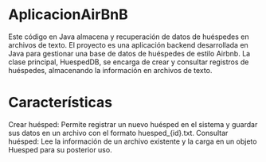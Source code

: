 # AplicacionAirBnB
Este código en Java almacena y recuperación de datos de huéspedes en archivos de texto. 
El proyecto es una aplicación backend desarrollada en Java para gestionar una base de datos de huéspedes de estilo Airbnb. La clase principal, HuespedDB, se encarga de crear y consultar registros de huéspedes, almacenando la información en archivos de texto.

# Características
Crear huésped: Permite registrar un nuevo huésped en el sistema y guardar sus datos en un archivo con el formato huesped_{id}.txt.
Consultar huésped: Lee la información de un archivo existente y la carga en un objeto Huesped para su posterior uso.
